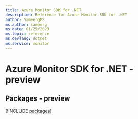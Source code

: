 ```yaml
---
title: Azure Monitor SDK for .NET
description: Reference for Azure Monitor SDK for .NET
author: SameergMS
ms.author: sameerg
ms.data: 01/25/2023
ms.topic: reference
ms.devlang: dotnet
ms.service: monitor
---
```

# Azure Monitor SDK for .NET - preview
## Packages - preview
[!INCLUDE [packages](monitor-index.md)]